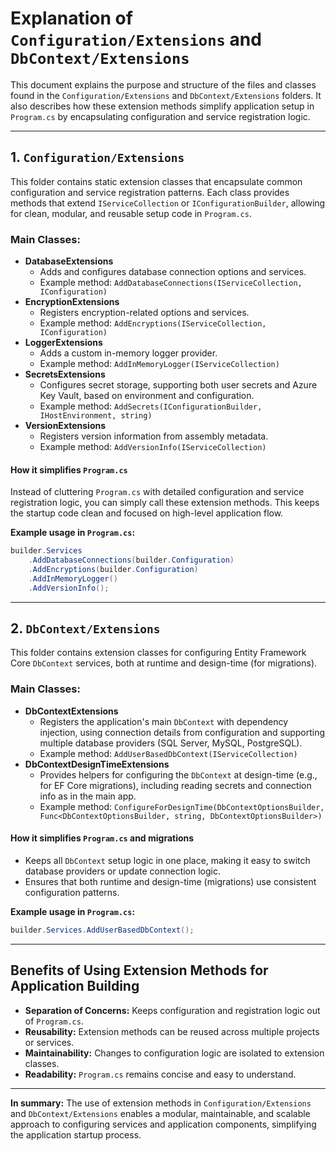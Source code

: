 # Explanation of `Configuration/Extensions` and `DbContext/Extensions`

This document explains the purpose and structure of the files and classes found in the `Configuration/Extensions` and `DbContext/Extensions` folders. It also describes how these extension methods simplify application setup in `Program.cs` by encapsulating configuration and service registration logic.

---

## 1. `Configuration/Extensions`

This folder contains static extension classes that encapsulate common configuration and service registration patterns. Each class provides methods that extend `IServiceCollection` or `IConfigurationBuilder`, allowing for clean, modular, and reusable setup code in `Program.cs`.

### Main Classes:

- **DatabaseExtensions**
  - Adds and configures database connection options and services.
  - Example method: `AddDatabaseConnections(IServiceCollection, IConfiguration)`
- **EncryptionExtensions**
  - Registers encryption-related options and services.
  - Example method: `AddEncryptions(IServiceCollection, IConfiguration)`
- **LoggerExtensions**
  - Adds a custom in-memory logger provider.
  - Example method: `AddInMemoryLogger(IServiceCollection)`
- **SecretsExtensions**
  - Configures secret storage, supporting both user secrets and Azure Key Vault, based on environment and configuration.
  - Example method: `AddSecrets(IConfigurationBuilder, IHostEnvironment, string)`
- **VersionExtensions**
  - Registers version information from assembly metadata.
  - Example method: `AddVersionInfo(IServiceCollection)`

#### **How it simplifies `Program.cs`**
Instead of cluttering `Program.cs` with detailed configuration and service registration logic, you can simply call these extension methods. This keeps the startup code clean and focused on high-level application flow.

**Example usage in `Program.cs`:**
```csharp
builder.Services
    .AddDatabaseConnections(builder.Configuration)
    .AddEncryptions(builder.Configuration)
    .AddInMemoryLogger()
    .AddVersionInfo();
```

---

## 2. `DbContext/Extensions`

This folder contains extension classes for configuring Entity Framework Core `DbContext` services, both at runtime and design-time (for migrations).

### Main Classes:

- **DbContextExtensions**
  - Registers the application's main `DbContext` with dependency injection, using connection details from configuration and supporting multiple database providers (SQL Server, MySQL, PostgreSQL).
  - Example method: `AddUserBasedDbContext(IServiceCollection)`
- **DbContextDesignTimeExtensions**
  - Provides helpers for configuring the `DbContext` at design-time (e.g., for EF Core migrations), including reading secrets and connection info as in the main app.
  - Example method: `ConfigureForDesignTime(DbContextOptionsBuilder, Func<DbContextOptionsBuilder, string, DbContextOptionsBuilder>)`

#### **How it simplifies `Program.cs` and migrations**
- Keeps all `DbContext` setup logic in one place, making it easy to switch database providers or update connection logic.
- Ensures that both runtime and design-time (migrations) use consistent configuration patterns.

**Example usage in `Program.cs`:**
```csharp
builder.Services.AddUserBasedDbContext();
```

---

## **Benefits of Using Extension Methods for Application Building**
- **Separation of Concerns:** Keeps configuration and registration logic out of `Program.cs`.
- **Reusability:** Extension methods can be reused across multiple projects or services.
- **Maintainability:** Changes to configuration logic are isolated to extension classes.
- **Readability:** `Program.cs` remains concise and easy to understand.

---

**In summary:**
The use of extension methods in `Configuration/Extensions` and `DbContext/Extensions` enables a modular, maintainable, and scalable approach to configuring services and application components, simplifying the application startup process.
